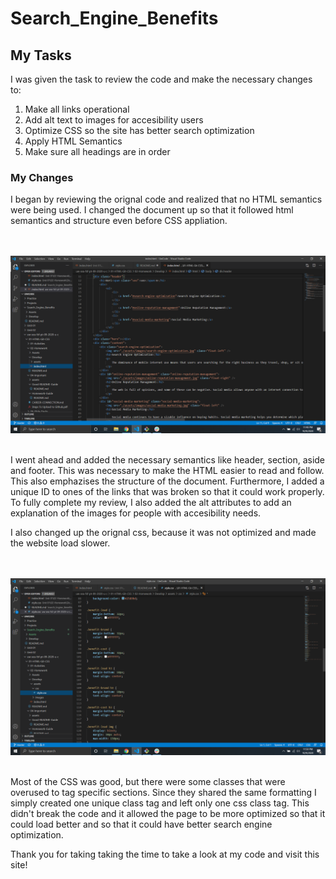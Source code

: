 # Search_Engine_Benefits

## My Tasks

I was given the task to review the code and make the necessary changes to:

1. Make all links operational
1. Add alt text to images for accesibility users
1. Optimize CSS so the site has better search optimization
1. Apply HTML Semantics
1. Make sure all headings are in order

### My Changes

I began by reviewing the orignal code and realized that no HTML semantics were being used. I changed the document up so that it followed html semantics and structure even before CSS appliation.

<br></br>
![Orignal HTML](/assets/images/Code-01.png)
<br></br>

I went ahead and added the necessary semantics like header, section, aside and footer. This was necessary to make the HTML easier to read and follow. This also emphazises the structure of the document. Furthermore, I added a unique ID to ones of the links that was broken so that it could work properly. To fully complete my review, I also added the alt attributes to add an explanation of the images for people with accesibility needs.

I also changed up the orignal css, because it was not optimized and made the website load slower. 

<br></br>
![Original HTML](/assets/images/Code-02.png)
<br></br>

Most of the CSS was good, but there were some classes that were overused to tag specific sections. Since they shared the same formatting I simply created one unique class tag and left only one css class tag. This didn't break the code and it allowed the page to be more optimized so that it could load better and so that it could have better search engine optimization. 

Thank you for taking taking the time to take a look at my code and visit this site! 
